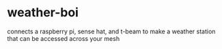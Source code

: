 # weather-boi
connects a raspberry pi, sense hat, and t-beam to make a weather station that can be accessed across your mesh
